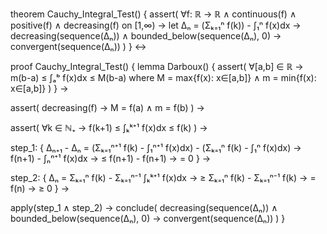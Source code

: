 theorem Cauchy_Integral_Test() {
  assert(
    ∀f: ℝ → ℝ ∧ 
    continuous(f) ∧ 
    positive(f) ∧ 
    decreasing(f) on [1,∞) →
    let Δₙ = (Σₖ₌₁ⁿ f(k)) - ∫₁ⁿ f(x)dx →
    decreasing(sequence(Δₙ)) ∧
    bounded_below(sequence(Δₙ), 0) →
    convergent(sequence(Δₙ))
  )
} ↔

proof Cauchy_Integral_Test() {
  lemma Darboux() {
    assert(
      ∀[a,b] ∈ ℝ →
      m(b-a) ≤ ∫ₐᵇ f(x)dx ≤ M(b-a) where
      M = max{f(x): x∈[a,b]} ∧
      m = min{f(x): x∈[a,b]}
    )
  } →
  
  assert(
    decreasing(f) →
    M = f(a) ∧ m = f(b)
  ) →
  
  assert(
    ∀k ∈ ℕ₊ →
    f(k+1) ≤ ∫ₖᵏ⁺¹ f(x)dx ≤ f(k)
  ) →
  
  step_1: {
    Δₙ₊₁ - Δₙ = 
    (Σₖ₌₁ⁿ⁺¹ f(k) - ∫₁ⁿ⁺¹ f(x)dx) - (Σₖ₌₁ⁿ f(k) - ∫₁ⁿ f(x)dx) →
    f(n+1) - ∫ₙⁿ⁺¹ f(x)dx →
    ≤ f(n+1) - f(n+1) →
    = 0
  } →
  
  step_2: {
    Δₙ = 
    Σₖ₌₁ⁿ f(k) - Σₖ₌₁ⁿ⁻¹ ∫ₖᵏ⁺¹ f(x)dx →
    ≥ Σₖ₌₁ⁿ f(k) - Σₖ₌₁ⁿ⁻¹ f(k) →
    = f(n) →
    ≥ 0
  } →
  
  apply(step_1 ∧ step_2) →
  conclude(
    decreasing(sequence(Δₙ)) ∧
    bounded_below(sequence(Δₙ), 0) →
    convergent(sequence(Δₙ))
  )
}